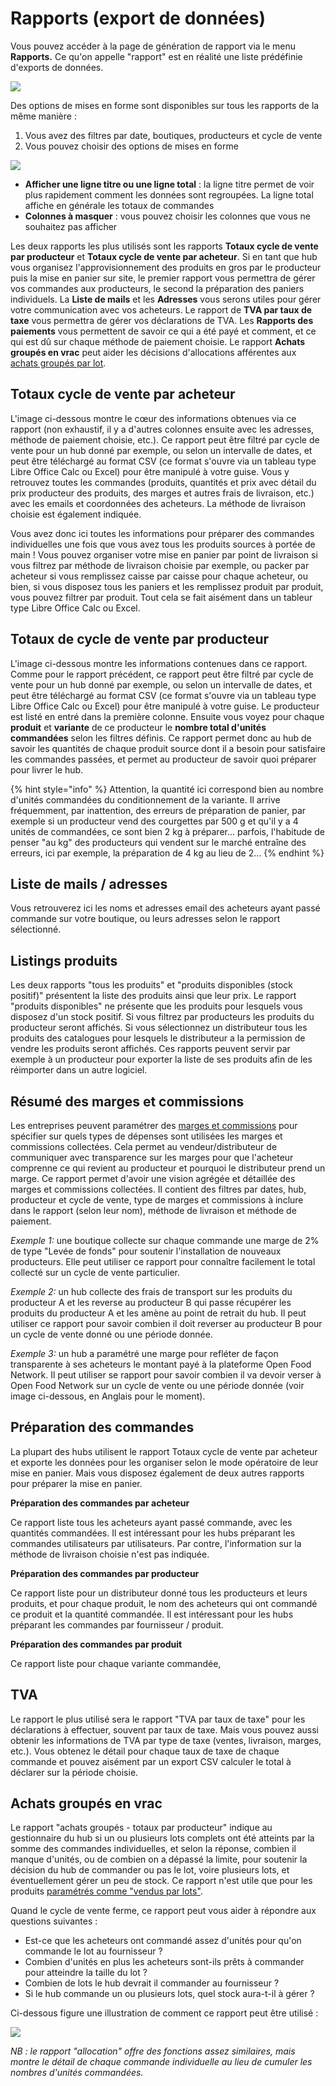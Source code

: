 # Rapports (export de données)

Vous pouvez accéder à la page de génération de rapport via le menu **Rapports.** Ce qu'on appelle "rapport" est en réalité une liste prédéfinie d'exports de données.&#x20;

![](<../../.gitbook/assets/image (71).png>)

Des options de mises en forme sont disponibles sur tous les rapports de la même manière :&#x20;

1. Vous avez des filtres par date, boutiques, producteurs et cycle de vente
2. Vous pouvez choisir des options de mises en forme

![](<../../.gitbook/assets/image (66).png>)

* **Afficher une ligne titre ou une ligne total** : la ligne titre permet de voir plus rapidement comment les données sont regroupées. La ligne total affiche en générale les totaux de commandes
* **Colonnes à masquer** : vous pouvez choisir les colonnes que vous ne souhaitez pas afficher

Les deux rapports les plus utilisés sont les rapports **Totaux cycle de vente par producteur** et **Totaux cycle de vente par acheteur**. Si en tant que hub vous organisez l'approvisionnement des produits en gros par le producteur puis la mise en panier sur site, le premier rapport vous permettra de gérer vos commandes aux producteurs, le second la préparation des paniers individuels. La **Liste de mails** et les **Adresses** vous serons utiles pour gérer votre communication avec vos acheteurs. Le rapport de **TVA par taux de taxe** vous permettra de gérer vos déclarations de TVA. Les **Rapports des paiements** vous permettent de savoir ce qui a été payé et comment, et ce qui est dû sur chaque méthode de paiement choisie. Le rapport **Achats groupés en vrac** peut aider les décisions d'allocations afférentes aux [achats groupés par lot](broken-reference).

## **Totaux cycle de vente par acheteur**

L'image ci-dessous montre le cœur des informations obtenues via ce rapport (non exhaustif, il y a d'autres colonnes ensuite avec les adresses, méthode de paiement choisie, etc.). Ce rapport peut être filtré par cycle de vente pour un hub donné par exemple, ou selon un intervalle de dates, et peut être téléchargé au format CSV (ce format s'ouvre via un tableau type Libre Office Calc ou Excel) pour être manipulé à votre guise. Vous y retrouvez toutes les commandes (produits, quantités et prix avec détail du prix producteur des produits, des marges et autres frais de livraison, etc.) avec les emails et coordonnées des acheteurs. La méthode de livraison choisie est également indiquée.

Vous avez donc ici toutes les informations pour préparer des commandes individuelles une fois que vous avez tous les produits sources à portée de main ! Vous pouvez organiser votre mise en panier par point de livraison si vous filtrez par méthode de livraison choisie par exemple, ou packer par acheteur si vous remplissez caisse par caisse pour chaque acheteur, ou bien, si vous disposez tous les paniers et les remplissez produit par produit, vous pouvez filtrer par produit. Tout cela se fait aisément dans un tableur type Libre Office Calc ou Excel.&#x20;

## Totaux de cycle de vente par producteur <a href="#order-cycle-supplier-totals" id="order-cycle-supplier-totals"></a>

L'image ci-dessous montre les informations contenues dans ce rapport. Comme pour le rapport précédent, ce rapport peut être filtré par cycle de vente pour un hub donné par exemple, ou selon un intervalle de dates, et peut être téléchargé au format CSV (ce format s'ouvre via un tableau type Libre Office Calc ou Excel) pour être manipulé à votre guise. Le producteur est listé en entré dans la première colonne. Ensuite vous voyez pour chaque **produit** et **variante** de ce producteur le **nombre total d'unités commandées** selon les filtres définis. Ce rapport permet donc au hub de savoir les quantités de chaque produit source dont il a besoin pour satisfaire les commandes passées, et permet au producteur de savoir quoi préparer pour livrer le hub.&#x20;

{% hint style="info" %}
Attention, la quantité ici correspond bien au nombre d'unités commandées du conditionnement de la variante. Il arrive fréquemment, par inattention, des erreurs de préparation de panier, par exemple si un producteur vend des courgettes par 500 g et qu'il y a 4 unités de commandées, ce sont bien 2 kg à préparer... parfois, l'habitude de penser "au kg" des producteurs qui vendent sur le marché entraîne des erreurs, ici par exemple, la préparation de 4 kg au lieu de 2...
{% endhint %}

## Liste de mails / adresses <a href="#mailing-list" id="mailing-list"></a>

Vous retrouverez ici les noms et adresses email des acheteurs ayant passé commande sur votre boutique, ou leurs adresses selon le rapport sélectionné.

## Listings produits <a href="#all-products-and-inventory-on-hand" id="all-products-and-inventory-on-hand"></a>

Les deux rapports "tous les produits" et "produits disponibles (stock positif)" présentent la liste des produits ainsi que leur prix. Le rapport "produits disponibles" ne présente que les produits pour lesquels vous disposez d'un stock positif. Si vous filtrez par producteurs les produits du producteur seront affichés. Si vous sélectionnez un distributeur tous les produits des catalogues pour lesquels le distributeur a la permission de vendre les produits seront affichés. Ces rapports peuvent servir par exemple à un producteur pour exporter la liste de ses produits afin de les réimporter dans un autre logiciel.

## Résumé des marges et commissions

Les entreprises peuvent paramétrer des [marges et commissions](broken-reference) pour spécifier sur quels types de dépenses sont utilisées les marges et commissions collectées.  Cela permet au vendeur/distributeur de communiquer avec transparence sur les marges pour que l'acheteur comprenne ce qui revient au producteur et pourquoi le distributeur prend un marge. Ce rapport permet d'avoir une vision agrégée et détaillée des marges et commissions collectées.  Il contient des filtres par dates, hub, producteur et cycle de vente, type de marges et commissions à inclure dans le rapport (selon leur nom), méthode de livraison et méthode de paiement.&#x20;

_Exemple 1:_ une boutique collecte sur chaque commande une marge de 2% de type "Levée de fonds" pour soutenir l'installation de nouveaux producteurs. Elle peut utiliser ce rapport pour connaître facilement le total collecté sur un cycle de vente particulier.&#x20;

_Exemple 2:_ un hub collecte des frais de transport sur les produits du producteur A et les reverse au producteur B qui passe récupérer les produits du producteur A et les amène au point de retrait du hub. Il peut utiliser ce rapport pour savoir combien il doit reverser au producteur B pour un cycle de vente donné ou une période donnée.&#x20;

_Exemple 3:_ un hub a paramétré une marge pour refléter de façon transparente à ses acheteurs le montant payé à la plateforme Open Food Network. Il peut utiliser se rapport pour savoir combien il va devoir verser à Open Food Network sur un cycle de vente ou une période donnée (voir image ci-dessous, en Anglais pour le moment).&#x20;

## Préparation des commandes <a href="#packing-reports" id="packing-reports"></a>

La plupart des hubs utilisent le rapport Totaux cycle de vente par acheteur et exporte les données pour les organiser selon le mode opératoire de leur mise en panier. Mais vous disposez également de deux autres rapports pour préparer la mise en panier.

**Préparation des commandes par acheteur**

Ce rapport liste tous les acheteurs ayant passé commande, avec les quantités commandées. Il est intéressant pour les hubs préparant les commandes utilisateurs par utilisateurs. Par contre, l'information sur la méthode de livraison choisie n'est pas indiquée.

**Préparation des commandes par producteur**

Ce rapport liste pour un distributeur donné tous les producteurs et leurs produits, et pour chaque produit, le nom des acheteurs qui ont commandé ce produit et la quantité commandée. Il est intéressant pour les hubs préparant les commandes par fournisseur / produit.&#x20;

**Préparation des commandes par produit**

Ce rapport liste pour chaque variante commandée,&#x20;

## TVA <a href="#sales-tax" id="sales-tax"></a>

Le rapport le plus utilisé sera le rapport "TVA par taux de taxe" pour les déclarations à effectuer, souvent par taux de taxe. Mais vous pouvez aussi obtenir les informations de TVA par type de taxe (ventes, livraison, marges, etc.). Vous obtenez le détail pour chaque taux de taxe de chaque commande et pouvez aisément par un export CSV calculer le total à déclarer sur la période choisie.

## Achats groupés en vrac

Le rapport "achats groupés - totaux par producteur" indique au gestionnaire du hub si un ou plusieurs lots complets ont été atteints par la somme des commandes individuelles, et selon la réponse, combien il manque d'unités, ou de combien on a dépassé la limite, pour soutenir la décision du hub de commander ou pas le lot, voire plusieurs lots, et éventuellement gérer un peu de stock. Ce rapport n'est utile que pour les produits [paramétrés comme "vendus par lots"](broken-reference).

Quand le cycle de vente ferme, ce rapport peut vous aider à répondre aux questions suivantes :&#x20;

* Est-ce que les acheteurs ont commandé assez d'unités pour qu'on commande le lot au fournisseur ?&#x20;
* Combien d'unités en plus les acheteurs sont-ils prêts à commander pour atteindre la taille du lot ?
* Combien de lots le hub devrait il commander au fournisseur ?
* Si le hub commande un ou plusieurs lots, quel stock aura-t-il à gérer ?&#x20;

Ci-dessous figure une illustration de comment ce rapport peut être utilisé :&#x20;

![](<../../.gitbook/assets/image (72).png>)

_NB : le rapport "allocation" offre des fonctions assez similaires, mais montre le détail de chaque commande individuelle au lieu de cumuler les nombres d'unités commandées._&#x20;
